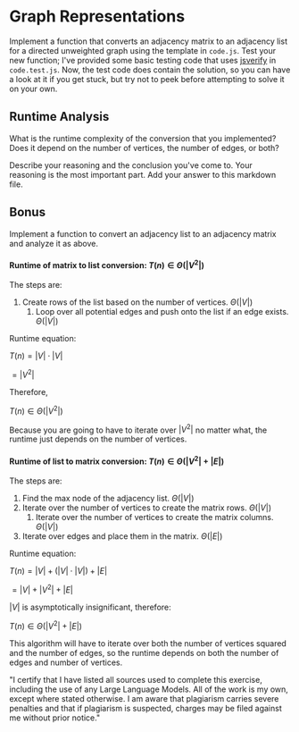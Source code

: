 # Graph Representations

Implement a function that converts an adjacency matrix to an adjacency list for
a directed unweighted graph using the template in `code.js`. Test your new
function; I've provided some basic testing code that uses
[jsverify](https://jsverify.github.io/) in `code.test.js`. Now, the test code
does contain the solution, so you can have a look at it if you get stuck, but
try not to peek before attempting to solve it on your own.

## Runtime Analysis

What is the runtime complexity of the conversion that you implemented? Does it
depend on the number of vertices, the number of edges, or both?

Describe your reasoning and the conclusion you've come to. Your reasoning is the
most important part. Add your answer to this markdown file.

## Bonus

Implement a function to convert an adjacency list to an adjacency matrix and
analyze it as above.

#### Runtime of matrix to list conversion: $T(n)\in\Theta(|V^{2}|)$

The steps are:
1. Create rows of the list based on the number of vertices. $\Theta(|V|)$
	1. Loop over all potential edges and push onto the list if an edge exists. $\Theta(|V|)$

Runtime equation:

$T(n) = |V| \cdot |V|$

$= |V^{2}|$

Therefore,

$T(n)\in\Theta(|V^{2}|)$

Because you are going to have to iterate over $|V^{2}|$ no matter what, the runtime
just depends on the number of vertices.

#### Runtime of list to matrix conversion: $T(n)\in\Theta(|V^{2}|+|E|)$

The steps are:
1. Find the max node of the adjacency list. $\Theta(|V|)$
2. Iterate over the number of vertices to create the matrix rows. $\Theta(|V|)$
	1. Iterate over the number of vertices to create the matrix columns. $\Theta(|V|)$
3. Iterate over edges and place them in the matrix. $\Theta(|E|)$

Runtime equation:

$T(n) = |V| +(|V|\cdot |V|) + |E|$

$= |V| + |V^{2}| + |E|$  



$|V|$ is asymptotically insignificant, therefore:

$T(n)\in\Theta(|V^{2}| + |E|)$

This algorithm will have to iterate over both the number of vertices squared and 
the number of edges, so the runtime depends on both the number of edges and number
of vertices.



"I certify that I have listed all sources used to complete this exercise,
including the use of any Large Language Models. All of the work is my own, except
where stated otherwise. I am aware that plagiarism carries severe penalties and
that if plagiarism is suspected, charges may be filed against me without prior
notice."
